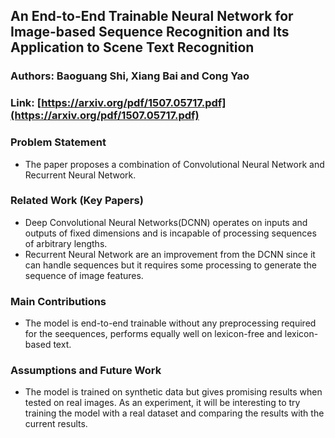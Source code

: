 ## An End-to-End Trainable Neural Network for Image-based Sequence Recognition and Its Application to Scene Text Recognition
### Authors: Baoguang Shi, Xiang Bai and Cong Yao
### Link: [https://arxiv.org/pdf/1507.05717.pdf](https://arxiv.org/pdf/1507.05717.pdf)

### Problem Statement
- The paper proposes a combination of Convolutional Neural Network and Recurrent Neural Network. 

### Related Work (Key Papers)
- Deep Convolutional Neural Networks(DCNN) operates on inputs and outputs of fixed dimensions and is incapable of processing sequences of arbitrary lengths.  
- Recurrent Neural Network are an improvement from the DCNN since it can handle sequences but it requires some processing to generate the sequence of image features. 

### Main Contributions
- The model is end-to-end trainable  without any preprocessing required for the seequences, performs equally well on lexicon-free and lexicon-based text. 

### Assumptions and Future Work
- The model is trained on synthetic data but gives promising results when tested on real images. As an experiment, it will be interesting to try training the model with a real dataset and comparing the results with the current results. 
